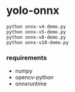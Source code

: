 # yolo-onnx

```console
python onnx-v4-demo.py
python onnx-v5-demo.py
python onnx-v8-demo.py
python onnx-v10-demo.py
```

### requirements
- numpy
- opencv-python
- onnxruntime
